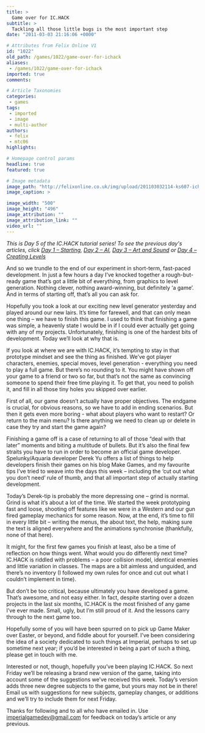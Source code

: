 ```yaml
---
title: >
  Game over for IC.HACK
subtitle: >
  Tackling all those little bugs is the most important step
date: "2011-03-03 21:16:06 +0000"

# Attributes from Felix Online V1
id: "1022"
old_path: /games/1022/game-over-for-ichack
aliases:
 - /games/1022/game-over-for-ichack
imported: true
comments:

# Article Taxonomies
categories:
 - games
tags:
 - imported
 - image
 - multi-author
authors:
 - felix
 - mtc06
highlights:

# Homepage control params
headline: true
featured: true

# Image metadata
image_path: "http://felixonline.co.uk/img/upload/201103032114-ks607-ichackic.jpg"
image_caption: >

image_width: "500"
image_height: "496"
image_attribution: ""
image_attribution_link: ""
video_url: ""
---
```


_This is Day 5 of the IC.HACK tutorial series! To see the previous day's articles, click [Day 1 – Starting](http://felixonline.co.uk/games/903/ever-wanted-to-make-games/), [Day 2 – AI](http://felixonline.co.uk/games/934/when-in-doubt-leave-it-out/), [Day 3 – Art and Sound](http://felixonline.co.uk/games/965/game-developers-dont-need-to-draw/) or [Day 4 – Creating Levels](http://felixonline.co.uk/?article=988)_

And so we trundle to the end of our experiment in short-term, fast-paced development. In just a few hours a day I’ve knocked together a rough-but-ready game that’s got a little bit of everything, from graphics to level generation. Nothing clever, nothing award-winning, but definitely ‘a game’. And in terms of starting off, that’s all you can ask for.

Hopefully you took a look at our exciting new level generator yesterday and played around our new lairs. It’s time for farewell, and that can only mean one thing – we have to finish this game. I used to think that finishing a game was simple, a heavenly state I would be in if I could ever actually get going with any of my projects. Unfortunately, finishing is one of the hardest bits of development. Today we’ll look at why that is.

If you look at where we are with IC.HACK, it’s tempting to stay in that prototype mindset and see the thing as finished. We’ve got player characters, enemies, special moves, level generation - everything you need to play a full game. But there’s no rounding to it. You might have shown off your game to a friend or two so far, but that’s not the same as convincing someone to spend their free time playing it. To get that, you need to polish it, and fill in all those tiny holes you skipped over earlier.

First of all, our game doesn’t actually have proper objectives. The endgame is crucial, for obvious reasons, so we have to add in ending scenarios. But then it gets even more boring - what about players who want to restart? Or return to the main menu? Is there anything we need to clean up or delete in case they try and start the game again?

Finishing a game off is a case of returning to all of those “deal with that later” moments and biting a multitude of bullets. But it’s also the final few straits you have to run in order to become an official game developer. Spelunky/Aquaria developer Derek Yu offers a list of things to help developers finish their games on his blog Make Games, and my favourite tips I’ve tried to weave into the days this week – including the ‘cut out what you don’t need’ rule of thumb, and that all important step of actually starting development.

Today’s Derek-tip is probably the more depressing one – grind is normal. Grind is what it’s about a lot of the time. We started the week prototyping fast and loose, shooting off features like we were in a Western and our gun fired gameplay mechanics for some reason. Now, at the end, it’s time to fill in every little bit – writing the menus, the about text, the help, making sure the text is aligned everywhere and the animations synchronise (thankfully, none of that here).

It might, for the first few games you finish at least, also be a time of reflection on how things went. What would you do differently next time? IC.HACK is riddled with problems – a poor collision model, identical enemies and little variation in classes. The maps are a bit aimless and unguided, and there’s no inventory (I followed my own rules for once and cut out what I couldn’t implement in time).

But don’t be too critical, because ultimately you have developed a game. That’s awesome, and not easy either. In fact, despite starting over a dozen projects in the last six months, IC.HACK is the most finished of any game I’ve ever made. Small, ugly, but I’m still proud of it. And the lessons carry through to the next game too.

Hopefully some of you will have been spurred on to pick up Game Maker over Easter, or beyond, and fiddle about for yourself. I’ve been considering the idea of a society dedicated to such things at Imperial, perhaps to set up sometime next year; if you’d be interested in being a part of such a thing, please get in touch with me.

Interested or not, though, hopefully you’ve been playing IC.HACK. So next Friday we’ll be releasing a brand new version of the game, taking into account some of the suggestions we’ve received this week. Today’s version adds three new degree subjects to the game, but yours may not be in there! Email us with suggestions for new subjects, gameplay changes, or additions and we’ll try to include them for next Friday.

Thanks for following and to all who have emailed in. Use imperialgamedev@gmail.com for feedback on today’s article or any previous.
